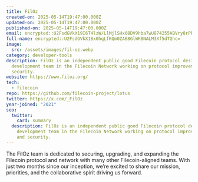 ```yaml
---
title: FilOz
created-on: 2025-05-14T19:47:00.000Z
updated-on: 2025-05-14T19:47:00.000Z
published-on: 2025-05-14T19:47:00.000Z
email: encrypted::U2FsdGVkX19I6T4lzW/LlMjlSHx08DV9hba7wU874255ABVry8rPheXthfYiJE/1
full-name: encrypted::U2FsdGVkX18x0hqLfKQm0ZA68GlWK8NALM3Xf5dTQhc=
image:
  src: /assets/images/fil-oz.webp
category: developer-tools
description: FilOz is an independent public good Filecoin protocol design and
  development team in the Filecoin Network working on protocol improvements and
  security.
website: https://www.filoz.org/
tech:
  - filecoin
repo: https://github.com/filecoin-project/lotus
twitter: https://x.com/_FilOz
year-joined: "2021"
seo:
  twitter:
    card: summary
  description: FilOz is an independent public good Filecoin protocol design and
    development team in the Filecoin Network working on protocol improvements
    and security.
---
```

The FilOz team is dedicated to securing, upgrading, and expanding the Filecoin protocol and network with many other Filecoin-aligned teams. With just two months since our inception, we’re excited to share our mission, priorities, and the collaborative spirit driving us forward.
